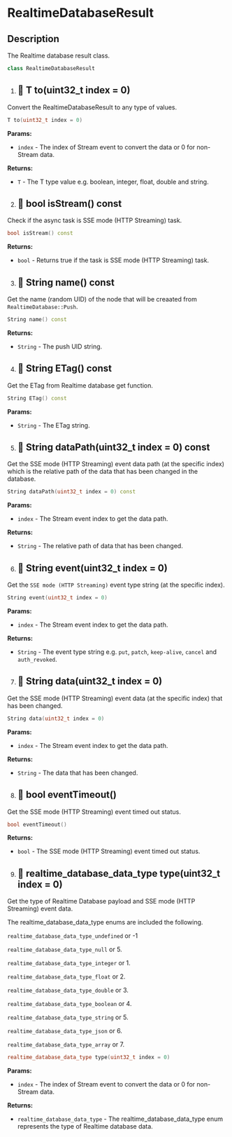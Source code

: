 # RealtimeDatabaseResult

## Description

The Realtime database result class.

```cpp
class RealtimeDatabaseResult
```

1. ## 🔹  T to(uint32_t index = 0)

Convert the RealtimeDatabaseResult to any type of values.

```cpp
T to(uint32_t index = 0)
```

**Params:**

- `index` - The index of Stream event to convert the data or 0 for non-Stream data.

**Returns:**

- `T` - The T type value e.g. boolean, integer, float, double and string.


2. ## 🔹  bool isStream() const

Check if the async task is SSE mode (HTTP Streaming) task.

```cpp
bool isStream() const
```

**Returns:**

- `bool` - Returns true if the task is SSE mode (HTTP Streaming) task.

3. ## 🔹  String name() const

Get the name (random UID) of the node that will be creaated from `RealtimeDatabase::Push`.

```cpp
String name() const
```

**Returns:**

- `String` - The push UID string.


4. ## 🔹  String ETag() const

Get the ETag from Realtime database get function.

```cpp
String ETag() const
```

**Params:**

- `String` - The ETag string.


5. ## 🔹   String dataPath(uint32_t index = 0) const

Get the SSE mode (HTTP Streaming) event data path (at the specific index) which is the relative path of the data that has been changed in the database.

```cpp
String dataPath(uint32_t index = 0) const
```

**Params:**

- `index` - The Stream event index to get the data path.

**Returns:**

- `String` - The relative path of data that has been changed.


6. ## 🔹  String event(uint32_t index = 0)

Get the `SSE mode (HTTP Streaming)` event type string (at the specific index).

```cpp
String event(uint32_t index = 0)
```

**Params:**

- `index` - The Stream event index to get the data path.

**Returns:**

- `String` - The event type string e.g. `put`, `patch`, `keep-alive`, `cancel` and `auth_revoked`.

7. ## 🔹  String data(uint32_t index = 0)

Get the SSE mode (HTTP Streaming) event data (at the specific index) that has been changed.

```cpp
String data(uint32_t index = 0)
```

**Params:**

- `index` - The Stream event index to get the data path.

**Returns:**

- `String` - The data that has been changed.

8. ## 🔹  bool eventTimeout()

Get the SSE mode (HTTP Streaming) event timed out status.

```cpp
bool eventTimeout()
```

**Returns:**

- `bool` - The SSE mode (HTTP Streaming) event timed out status.


9. ## 🔹  realtime_database_data_type type(uint32_t index = 0)

Get the type of Realtime Database payload and SSE mode (HTTP Streaming) event data.

The realtime_database_data_type enums are included the following.
  
`realtime_database_data_type_undefined` or -1

`realtime_database_data_type_null` or 5.

`realtime_database_data_type_integer` or 1.

`realtime_database_data_type_float` or 2.

`realtime_database_data_type_double` or 3.

`realtime_database_data_type_boolean` or 4.

`realtime_database_data_type_string` or 5.

`realtime_database_data_type_json` or 6.

`realtime_database_data_type_array` or 7.

```cpp
realtime_database_data_type type(uint32_t index = 0)
```

**Params:**

- `index` - The index of Stream event to convert the data or 0 for non-Stream data.

**Returns:**

- `realtime_database_data_type` - The realtime_database_data_type enum represents the type of Realtime database data.

